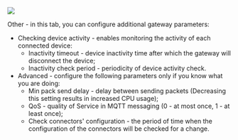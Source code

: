 ![](https://img.tbqa.cloud/gateway/dashboard/gateway-dashboard-other-conf.png)

Other - in this tab, you can configure additional gateway parameters:
- Checking device activity - enables monitoring the activity of each connected device:
  - Inactivity timeout - device inactivity time after which the gateway will disconnect the device;
  - Inactivity check period - periodicity of device activity check.
- Advanced - configure the following parameters only if you know what you are doing:
  - Min pack send delay - delay between sending packets (Decreasing this setting results in increased CPU usage);
  - QoS - quality of Service in MQTT messaging (0 - at most once, 1 - at least once);
  - Check connectors' configuration - the period of time when the configuration of the connectors will be checked for a change.